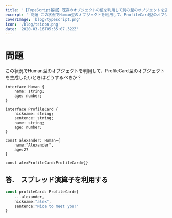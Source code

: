 ```yaml
---
title: '【TypeScript基礎】既存のオブジェクトの値を利用して別の型のオブジェクトを生成する方法'
excerpt: '-問題-この状況でHuman型のオブジェクトを利用して、ProfileCard型のオブジェクトを生成したいときはどうするべきか？'
coverImage: 'blog/typescript.png'
icon: '/blog/tsicon.png'
date: '2020-03-16T05:35:07.322Z'
---
```

# 問題
この状況でHuman型のオブジェクトを利用して、ProfileCard型のオブジェクトを生成したいときはどうするべきか？

```typescript:
interface Human {
    name: string;
    age: number;
}

interface ProfileCard {
    nickname: string;
    sentence: string;
    name: string;
    age: number;
}

const alexander: Human={
    name:"Alexander",
    age:27
}

const alexProfileCard:ProfileCard={}
```

## 答.　スプレッド演算子を利用する

```typescript
const profileCard: ProfileCard={
    ...alexander,
    nickname:"alex",
    sentence:"Nice to meet you!"
}
```